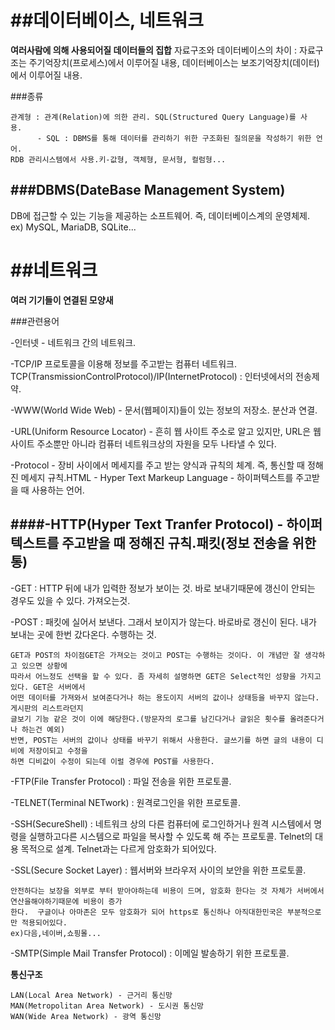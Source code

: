 ##데이터베이스, 네트워크
====================================
**여러사람에 의해 사용되어질 데이터들의 집합**
자료구조와 데이터베이스의 차이 : 자료구조는 주기억장치(프로세스)에서 이루어질 내용, 데이터베이스는 보조기억장치(데이터)에서 이루어질 내용.

###종류
```
관계형 : 관계(Relation)에 의한 관리. SQL(Structured Query Language)를 사용.         
      - SQL : DBMS를 통해 데이터를 관리하기 위한 구조화된 질의문을 작성하기 위한 언어. 
RDB 관리시스템에서 사용.키-값형, 객체형, 문서형, 컬럼형...
```

###DBMS(DateBase Management System)
------------------------------------
DB에 접근할 수 있는 기능을 제공하는 소프트웨어. 즉, 데이터베이스계의 운영체제.    ex) MySQL, MariaDB, SQLite...

##네트워크
====================================
**여러 기기들이 연결된 모양새**

###관련용어

-인터넷 - 네트워크 간의 네트워크. 

-TCP/IP 프로토콜을 이용해 정보를 주고받는 컴퓨터 네트워크.
    TCP(TransmissionControlProtocol)/IP(InternetProtocol) : 인터넷에서의 전송제약.

-WWW(World Wide Web) - 문서(웹페이지)들이 있는 정보의 저장소. 분산과 연결.

-URL(Uniform Resource Locator) - 흔히 웹 사이트 주소로 알고 있지만, URL은 웹 사이트 주소뿐만 아니라 컴퓨터 네트워크상의 자원을 모두 나타낼 수 있다. 

-Protocol - 장비 사이에서 메세지를 주고 받는 양식과 규칙의 체계. 즉, 통신할 때 정해진 메세지 규칙.HTML - Hyper Text Markeup Language - 하이퍼텍스트를 주고받을 때 사용하는 언어.

####-HTTP(Hyper Text Tranfer Protocol) - 하이퍼텍스트를 주고받을 때 정해진 규칙.패킷(정보 전송을 위한 통)
------------------------------------------------------------------
-GET : HTTP 뒤에 내가 입력한 정보가 보이는 것. 바로 보내기때문에 갱신이 안되는 경우도 있을 수 있다. 가져오는것.

-POST : 패킷에 실어서 보낸다. 그래서 보이지가 않는다. 바로바로 갱신이 된다. 내가 보내는 곳에 한번 갔다온다. 수행하는 것.
```
GET과 POST의 차이점GET은 가져오는 것이고 POST는 수행하는 것이다. 이 개념만 잘 생각하고 있으면 상황에 
따라서 어느정도 선택을 할 수 있다. 좀 자세히 설명하면 GET은 Select적인 성향을 가지고 있다. GET은 서버에서
어떤 데이터를 가져와서 보여준다거나 하는 용도이지 서버의 값이나 상태등을 바꾸지 않는다. 게시판의 리스트라던지
글보기 기능 같은 것이 이에 해당한다.(방문자의 로그를 남긴다거나 글읽은 횟수를 올려준다거나 하는건 예외) 
반면, POST는 서버의 값이나 상태를 바꾸기 위해서 사용한다. 글쓰기를 하면 글의 내용이 디비에 저장이되고 수정을 
하면 디비값이 수정이 되는데 이럴 경우에 POST를 사용한다.
```
-FTP(File Transfer Protocol) : 파일 전송을 위한 프로토콜.

-TELNET(Terminal NETwork) : 원격로그인을 위한 프로토콜.

-SSH(SecureShell) : 네트워크 상의 다른 컴퓨터에 로그인하거나 원격 시스템에서 명령을 실행하고다른 시스템으로 파일을 복사할 수 있도록 해 주는 프로토콜. Telnet의 대용 목적으로 설계. Telnet과는 다르게 암호화가 되어있다.

-SSL(Secure Socket Layer) : 웹서버와 브라우저 사이의 보안을 위한 프로토콜. 
```
안전하다는 보장을 외부로 부터 받아야하는데 비용이 드며, 암호화 한다는 것 자체가 서버에서 연산을해야하기때문에 비용이 증가
한다.  구글이나 아마존은 모두 암호화가 되어 https로 통신하나 아직대한민국은 부분적으로만 적용되어있다. 
ex)다음,네이버,쇼핑몰...
```

-SMTP(Simple Mail Transfer Protocol) : 이메일 발송하기 위한 프로토콜.

**통신구조**
```
LAN(Local Area Network) - 근거리 통신망
MAN(Metropolitan Area Network) - 도시권 통신망
WAN(Wide Area Network) - 광역 통신망
```
